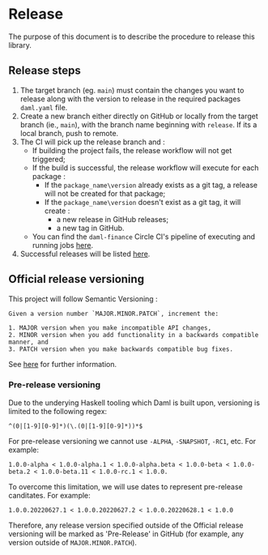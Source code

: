 # Release

The purpose of this document is to describe the procedure to release this library.

## Release steps

1. The target branch (eg. `main`) must contain the changes you want to release along with the version to release in the required packages `daml.yaml` file.
2. Create a new branch either directly on GitHub or locally from the target branch (ie., `main`), with the branch name beginning with `release`. If its a local branch, push to remote.
3. The CI will pick up the release branch and :
   - If building the project fails, the release workflow will not get triggered;
   - If the build is successful, the release workflow will execute for each package :
     - If the `package_name\version` already exists as a git tag, a release will not be created for that package;
     - If the `package_name\version` doesn't exist as a git tag, it will create :
       - a new release in GitHub releases;
       - a new tag in GitHub.
   - You can find the `daml-finance` Circle CI's pipeline of executing and running jobs [here](https://app.circleci.com/pipelines/github/digital-asset/daml-finance).
4. Successful releases will be listed [here](https://github.com/digital-asset/daml-finance/releases).

## Official release versioning

This project will follow Semantic Versioning :

```{}
Given a version number `MAJOR.MINOR.PATCH`, increment the:

1. MAJOR version when you make incompatible API changes,
2. MINOR version when you add functionality in a backwards compatible manner, and
3. PATCH version when you make backwards compatible bug fixes.
```

See [here](https://semver.org/) for further information.

### Pre-release versioning

Due to the underying Haskell tooling which Daml is built upon, versioning is limited to the following regex:

```{}
^(0|[1-9][0-9]*)(\.(0|[1-9][0-9]*))*$
```

For pre-release versioning we cannot use `-ALPHA`, `-SNAPSHOT`, `-RC1`, etc. For example:

```{}
1.0.0-alpha < 1.0.0-alpha.1 < 1.0.0-alpha.beta < 1.0.0-beta < 1.0.0-beta.2 < 1.0.0-beta.11 < 1.0.0-rc.1 < 1.0.0.
```

To overcome this limitation, we will use dates to represent pre-release canditates. For example:

```{}
1.0.0.20220627.1 < 1.0.0.20220627.2 < 1.0.0.20220628.1 < 1.0.0
```

Therefore, any release version specified outside of the Official release versioning will be marked as 'Pre-Release' in GitHub (for example, any version outside of `MAJOR.MINOR.PATCH`).
